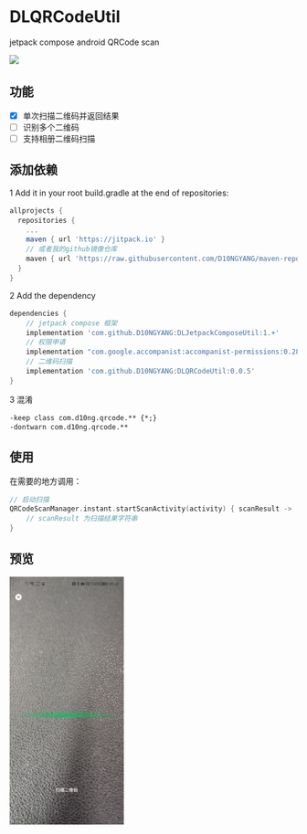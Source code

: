 # DLQRCodeUtil
jetpack compose android QRCode scan

[![](https://jitpack.io/v/D10NGYANG/DLQRCodeUtil.svg)](https://jitpack.io/#D10NGYANG/DLQRCodeUtil)

## 功能
- [x] 单次扫描二维码并返回结果
- [ ] 识别多个二维码
- [ ] 支持相册二维码扫描

## 添加依赖
1 Add it in your root build.gradle at the end of repositories:
```gradle
allprojects {
  repositories {
    ...
    maven { url 'https://jitpack.io' }
    // 或者我的github镜像仓库
    maven { url 'https://raw.githubusercontent.com/D10NGYANG/maven-repo/main/repository'}
  }
}
```
2 Add the dependency
```gradle
dependencies {
    // jetpack compose 框架
    implementation 'com.github.D10NGYANG:DLJetpackComposeUtil:1.+'
    // 权限申请
    implementation "com.google.accompanist:accompanist-permissions:0.28.0"
    // 二维码扫描
    implementation 'com.github.D10NGYANG:DLQRCodeUtil:0.0.5'
}
```
3 混淆
```properties
-keep class com.d10ng.qrcode.** {*;}
-dontwarn com.d10ng.qrcode.**
```
## 使用

在需要的地方调用：
```kotlin
// 启动扫描
QRCodeScanManager.instant.startScanActivity(activity) { scanResult ->
    // scanResult 为扫描结果字符串
}
```

## 预览
<img src="https://github.com/D10NGYANG/DLQRCodeUtil/blob/master/image/image1.png" width="200"/>